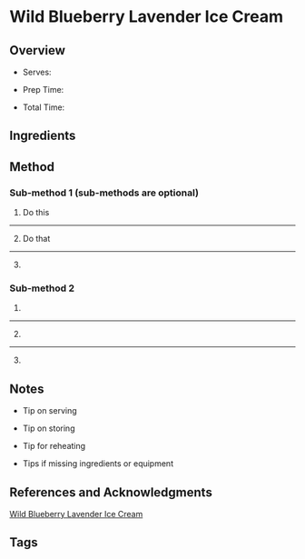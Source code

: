 # Wild Blueberry Lavender Ice Cream

## Overview

- Serves:

- Prep Time:

- Total Time:

## Ingredients



## Method

### Sub-method 1 (sub-methods are optional)

1. Do this
---
2. Do that
---
3.

### Sub-method 2

1.
---
2.
---
3.

## Notes

- Tip on serving

- Tip on storing

- Tip for reheating

- Tips if missing ingredients or equipment

## References and Acknowledgments

[Wild Blueberry Lavender Ice Cream](http://www.ambitiouskitchen.com/2016/05/wild-blueberry-lavender-ice-cream/)

## Tags


